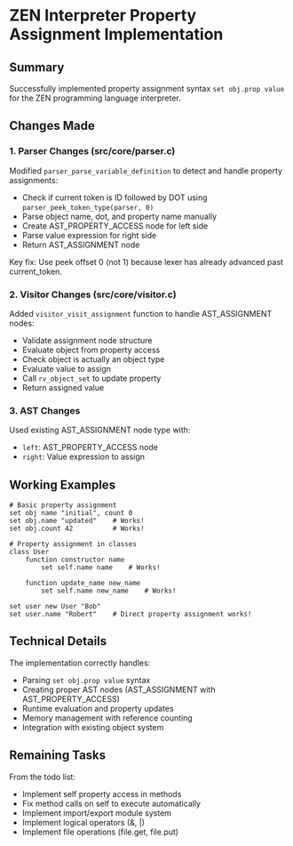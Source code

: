 # ZEN Interpreter Property Assignment Implementation

## Summary

Successfully implemented property assignment syntax `set obj.prop value` for the ZEN programming language interpreter.

## Changes Made

### 1. Parser Changes (src/core/parser.c)

Modified `parser_parse_variable_definition` to detect and handle property assignments:
- Check if current token is ID followed by DOT using `parser_peek_token_type(parser, 0)`
- Parse object name, dot, and property name manually
- Create AST_PROPERTY_ACCESS node for left side
- Parse value expression for right side  
- Return AST_ASSIGNMENT node

Key fix: Use peek offset 0 (not 1) because lexer has already advanced past current_token.

### 2. Visitor Changes (src/core/visitor.c)

Added `visitor_visit_assignment` function to handle AST_ASSIGNMENT nodes:
- Validate assignment node structure
- Evaluate object from property access
- Check object is actually an object type
- Evaluate value to assign
- Call `rv_object_set` to update property
- Return assigned value

### 3. AST Changes

Used existing AST_ASSIGNMENT node type with:
- `left`: AST_PROPERTY_ACCESS node
- `right`: Value expression to assign

## Working Examples

```zen
# Basic property assignment
set obj name "initial", count 0
set obj.name "updated"    # Works!
set obj.count 42          # Works!

# Property assignment in classes
class User
    function constructor name
        set self.name name    # Works!
    
    function update_name new_name
        set self.name new_name    # Works!

set user new User "Bob"
set user.name "Robert"    # Direct property assignment works!
```

## Technical Details

The implementation correctly handles:
- Parsing `set obj.prop value` syntax
- Creating proper AST nodes (AST_ASSIGNMENT with AST_PROPERTY_ACCESS)
- Runtime evaluation and property updates
- Memory management with reference counting
- Integration with existing object system

## Remaining Tasks

From the todo list:
- Implement self property access in methods
- Fix method calls on self to execute automatically  
- Implement import/export module system
- Implement logical operators (&, |)
- Implement file operations (file.get, file.put)